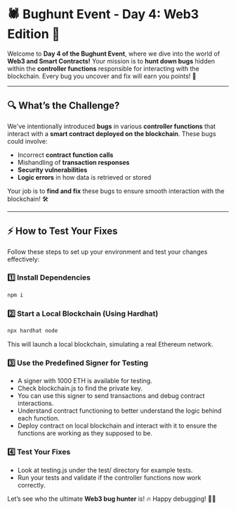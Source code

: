 # 🕷️ Bughunt Event - Day 4: Web3 Edition 🚀  

Welcome to **Day 4 of the Bughunt Event**, where we dive into the world of **Web3 and Smart Contracts!** Your mission is to **hunt down bugs** hidden within the **controller functions** responsible for interacting with the blockchain. Every bug you uncover and fix will earn you points! 🎯  

---

## 🔍 What’s the Challenge?  
We've intentionally introduced **bugs** in various **controller functions** that interact with a **smart contract deployed on the blockchain**. These bugs could involve:  
- Incorrect **contract function calls**  
- Mishandling of **transaction responses**  
- **Security vulnerabilities**  
- **Logic errors** in how data is retrieved or stored  

Your job is to **find and fix** these bugs to ensure smooth interaction with the blockchain! 🛠️  

---

## ⚡ How to Test Your Fixes  
Follow these steps to set up your environment and test your changes effectively:  

### 1️⃣ Install Dependencies  
```bash
npm i
```

### 2️⃣ Start a Local Blockchain (Using Hardhat) 
```bash
npx hardhat node
```
This will launch a local blockchain, simulating a real Ethereum network.

### 3️⃣ Use the Predefined Signer for Testing
- A signer with 1000 ETH is available for testing.
- Check blockchain.js to find the private key.
- You can use this signer to send transactions and debug contract interactions.
- Understand contract functioning to better understand the logic behind each function. 
- Deploy contract on local blockchain and interact with it to ensure the functions are working as they supposed to be.

### 4️⃣ Test Your Fixes
- Look at testing.js under the test/ directory for example tests.
- Run your tests and validate if the controller functions now work correctly.

Let’s see who the ultimate **Web3 bug hunter** is! 🔥 Happy debugging! 🐞🔨
